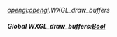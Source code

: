_[opengl](../../modules/opengl/opengl-module.md):[opengl](../../modules/opengl/opengl-module.md).WXGL\_draw\_buffers_
##### Global WXGL\_draw\_buffers:[Bool](../../modules/wonkey/wonkey-types-bool.md)

